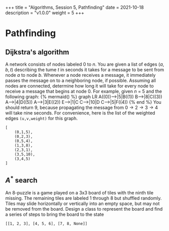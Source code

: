 +++
title = "Algorithms, Session 5, Pathfinding"
date = 2021-10-18
description = "v1.0.0"
weight = 5
+++

# Pathfinding

## **Dijkstra's algorithm**
A network consists of nodes labeled $0$ to $n$. You are given a list of edges $(a,b,t)$ describing the tume $t$ in seconds it takes for a message to be sent from node $a$ to node $b$. Whenever a node receives a message, it immediately passes the message on to a neighboring node, if possible.
Assuming all nodes are connected, determine how long it will take for every node to receive a message that begins at node $0$.
For example, given $n$ = $5$ and the following graph:
{% mermaid() %}
  graph LR
      A((0))-->|5|B((1))
      B-->|8|C((3))
      A-->|4|D((5))
      A-->|3|E((2))
      E-->|1|C
      C-->|10|D
      C-->|5|F((4))
{% end %}
You should return $9$, because propagating the message from $0 \rightarrow 2 \rightarrow 3 \rightarrow 4$ will take nine seconds.
For convenience, here is the list of the weighted edges `(u,v,weight)` for this graph.
```
[
    (0,1,5),
    (0,2,3),
    (0,5,4),
    (1,3,8),
    (2,3,1),
    (3,5,10),
    (3,4,5)
]
```
## **$A^*$ search**
An $8$-puzzle is a game played on a $3$x$3$ board of tiles with the ninth tile missing. The remaining tiles are labeled $1$ through $8$ but shuffled randomly. Tiles may slide horizontally or vertically into an empty space, but may not be removed from the board.
Design a class to represent the board and find a series of steps to bring the board to the state
```
[[1, 2, 3], [4, 5, 6], [7, 8, None]]
```
